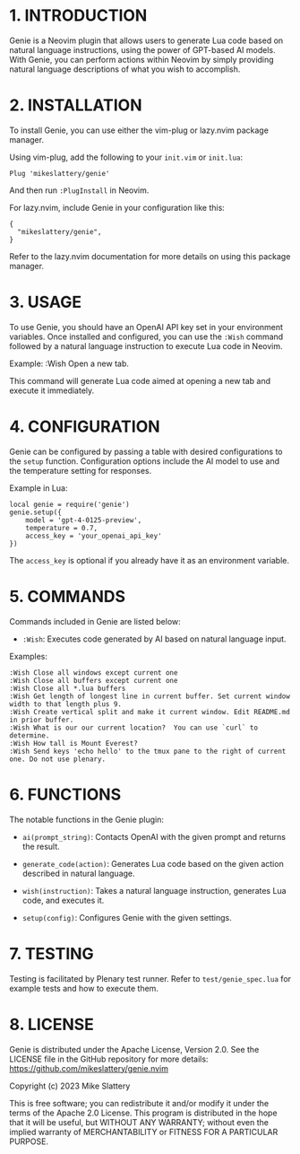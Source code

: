 # 1. INTRODUCTION

Genie is a Neovim plugin that allows users to generate Lua code based on
natural language instructions, using the power of GPT-based AI models. With
Genie, you can perform actions within Neovim by simply providing natural
language descriptions of what you wish to accomplish.

# 2. INSTALLATION

To install Genie, you can use either the vim-plug or lazy.nvim package manager.

Using vim-plug, add the following to your `init.vim` or `init.lua`:

    Plug 'mikeslattery/genie'

And then run `:PlugInstall` in Neovim.

For lazy.nvim, include Genie in your configuration like this:

    {
      "mikeslattery/genie",
    }

Refer to the lazy.nvim documentation for more details on using this package manager.

# 3. USAGE

To use Genie, you should have an OpenAI API key set in your environment
variables. Once installed and configured, you can use the `:Wish` command
followed by a natural language instruction to execute Lua code in Neovim.

Example:
    :Wish Open a new tab.

This command will generate Lua code aimed at opening a new tab and execute it
immediately.

# 4. CONFIGURATION

Genie can be configured by passing a table with desired configurations to the
`setup` function. Configuration options include the AI model to use and the
temperature setting for responses.

Example in Lua:

    local genie = require('genie')
    genie.setup({
        model = 'gpt-4-0125-preview',
        temperature = 0.7,
        access_key = 'your_openai_api_key'
    })

The `access_key` is optional if you already have it as an environment variable.

# 5. COMMANDS

Commands included in Genie are listed below:

  * `:Wish`: Executes code generated by AI based on natural language input.

Examples:

```vim
:Wish Close all windows except current one
:Wish Close all buffers except current one
:Wish Close all *.lua buffers
:Wish Get length of longest line in current buffer. Set current window width to that length plus 9.
:Wish Create vertical split and make it current window. Edit README.md in prior buffer.
:Wish What is our our current location?  You can use `curl` to determine.
:Wish How tall is Mount Everest?
:Wish Send keys 'echo hello' to the tmux pane to the right of current one. Do not use plenary.
```

# 6. FUNCTIONS

The notable functions in the Genie plugin:

  * `ai(prompt_string)`: Contacts OpenAI with the given prompt and returns the result.

  * `generate_code(action)`: Generates Lua code based on the given action described in natural language.

  * `wish(instruction)`: Takes a natural language instruction, generates Lua code, and executes it.

  * `setup(config)`: Configures Genie with the given settings.

# 7. TESTING

Testing is facilitated by Plenary test runner. Refer to `test/genie_spec.lua`
for example tests and how to execute them.

# 8. LICENSE

Genie is distributed under the Apache License, Version 2.0. See the LICENSE file
in the GitHub repository for more details: https://github.com/mikeslattery/genie.nvim

Copyright (c) 2023 Mike Slattery

This is free software; you can redistribute it and/or modify it under the
terms of the Apache 2.0 License. This program is distributed in the hope
that it will be useful, but WITHOUT ANY WARRANTY; without even the implied
warranty of MERCHANTABILITY or FITNESS FOR A PARTICULAR PURPOSE.
